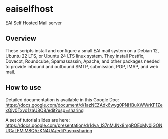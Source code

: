 # eaiselfhost
EAI Self Hosted Mail server

## Overview
These scripts install and configure a small EAI mail system on a Debian 12, Ubuntu 22 LTS, or Ubuntu 24 LTS linux system. They install Postfix, Dovecot, Roundcube, Spamassassin, Apache, and other packages needed to provide inbound and outbound SMTP, submission, POP, IMAP, and web mail.

## How to use
Detailed documentation is available in this Google Doc:
https://docs.google.com/document/d/1azNEZAdk6wyg0PNHBuXWWrKF1ZexQjv0Txyd1zaU8O8/edit?usp=sharing

A set of tutorial slides are here:
https://docs.google.com/presentation/d/1dva_lS7nMJNx8mgRQExMy0jGONUGaLFMiM8Q5zKN4UA/edit?usp=sharing
